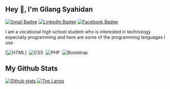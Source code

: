 ## Hey 👋, I'm Gilang Syahidan
[![Gmail Badge](https://img.shields.io/badge/-Gmail-EA4335?style=flat&logo=Gmail&logoColor=white&link=mailto:gil.exeee@gmail.com)](mailto:gil.exeee@gmail.com) 
[![LinkedIn Badge](https://img.shields.io/badge/-LinkedIn-0A66C2?style=flat&logo=linkedin&logoColor=white&link=https://linkedin.com/in/gilsyah)](https://linkedin.com/in/gilsyah) 
[![Facebook Badge](https://img.shields.io/badge/-Facebook-1877F2?style=flat&logo=facebook&logoColor=white&link=https://facebook.com/gilsyah)](https://facebook.com/gilsyah)

I am a vocational high school student who is interested in technology especially programming and here are some of the programming languages ​​I use

[![HTML](https://img.shields.io/badge/-HTML-282A36?style=flat&logo=HTML5&link=https://linkedin.com/in/gilsyah)]&nbsp;
![CSS](https://img.shields.io/badge/-CSS-282A36?style=flat&logo=CSS3&logoColor=1572B6)&nbsp;
![PHP](https://img.shields.io/badge/-PHP-282A36?style=flat&logo=PHP)&nbsp;
![Bootstrap](https://img.shields.io/badge/-Bootstrap-282A36?style=flat&logo=bootstrap)&nbsp;

## My Github Stats

[![Github stats](https://github-readme-stats.vercel.app/api?username=holiq&show_icons=true&include_all_commits=true&count_private=true&&hide_border=true&bg_color=282A36&icon_color=686868&title_color=57c7ff&text_color=9aedfe&custom_title=My+Github+Stats)](https://github.com/raykram/raykramx)
[![Top Langs](https://github-readme-stats.vercel.app/api/top-langs/?username=holiq&layout=compact&hide_border=true&langs_count=8&bg_color=282A36&icon_color=686868&title_color=57c7ff&text_color=9aedfe)](https://github.com/raykram/raykram)

